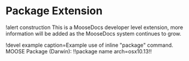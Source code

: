 # Package Extension

!alert construction
This is a MooseDocs developer level extension, more information will be added as the MooseDocs
system continues to grow.

!devel example caption=Example use of inline "package" command.
MOOSE Package (Darwin): !!package name arch=osx10.13!!
